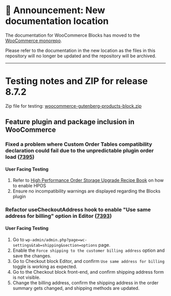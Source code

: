 # 📣 Announcement: New documentation location

The documentation for WooCommerce Blocks has moved to the [WooCommerce monorepo](https://github.com/woocommerce/woocommerce/tree/trunk/plugins/woocommerce-blocks/docs/).

Please refer to the documentation in the new location as the files in this repository will no longer be updated and the repository will be archived.

---

# Testing notes and ZIP for release 8.7.2

Zip file for testing: [woocommerce-gutenberg-products-block.zip](https://github.com/woocommerce/woocommerce-blocks/files/9785242/woocommerce-gutenberg-products-block.zip)

## Feature plugin and package inclusion in WooCommerce

### Fixed a problem where Custom Order Tables compatibility declaration could fail due to the unpredictable plugin order load ([7395](https://github.com/woocommerce/woocommerce-blocks/pull/7395))

#### User Facing Testing

1. Refer to [High Performance Order Storage Upgrade Recipe Book](https://github.com/woocommerce/woocommerce/wiki/High-Performance-Order-Storage-Upgrade-Recipe-Book) on how to enable HPOS
2. Ensure no incompatibility warnings are displayed regarding the Blocks plugin

### Refactor useCheckoutAddress hook to enable "Use same address for billing" option in Editor ([7393](https://github.com/woocommerce/woocommerce-blocks/pull/7393))

#### User Facing Testing

1. Go to `wp-admin/admin.php?page=wc-settings&tab=shipping&section=options` page.
2. Enable the `Force shipping to the customer billing address` option and save the changes.
3. Go to Checkout block Editor, and confirm `Use same address for billing` toggle is working as expected.
4. Go to the Checkout block front-end, and confirm shipping address form is not visible.
5. Change the billing address, confirm the shipping address in the order summary gets changed, and shipping methods are updated.

